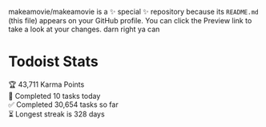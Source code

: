makeamovie/makeamovie is a ✨ special ✨ repository because its `README.md` (this file) appears on your GitHub profile.
You can click the Preview link to take a look at your changes. darn right ya can

# Todoist Stats

<!-- TODO-IST:START -->
🏆  43,711 Karma Points           
🌸  Completed 10 tasks today           
✅  Completed 30,654 tasks so far           
⏳  Longest streak is 328 days
<!-- TODO-IST:END -->